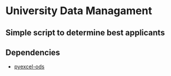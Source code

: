 # University Data Managament
## Simple script to determine best applicants

## Dependencies
- [pyexcel-ods](https://pythonhosted.org/pyexcel-ods/)
